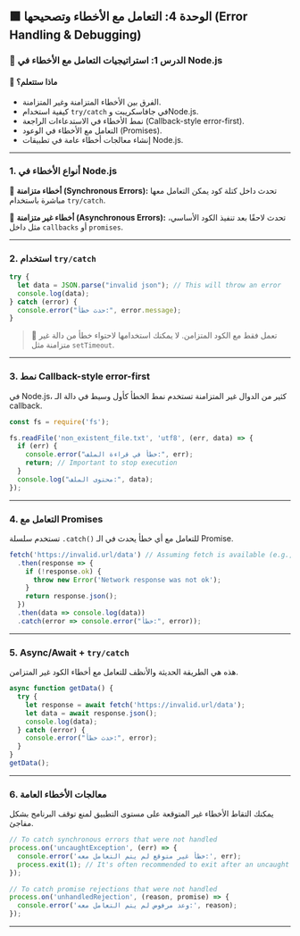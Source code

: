 ## 🟩 الوحدة 4: التعامل مع الأخطاء وتصحيحها (Error Handling & Debugging)

### 📘 الدرس 1: استراتيجيات التعامل مع الأخطاء في Node.js

#### 🧠 **ماذا ستتعلم؟**
* الفرق بين الأخطاء المتزامنة وغير المتزامنة.
* كيفية استخدام `try/catch` في جافاسكريبت وNode.js.
* نمط الأخطاء في الاستدعاءات الراجعة (Callback-style error-first).
* التعامل مع الأخطاء في الوعود (Promises).
* إنشاء معالجات أخطاء عامة في تطبيقات Node.js.

***

### 1. أنواع الأخطاء في Node.js

🔸 **أخطاء متزامنة (Synchronous Errors):**
تحدث داخل كتلة كود يمكن التعامل معها مباشرة باستخدام `try/catch`.

🔸 **أخطاء غير متزامنة (Asynchronous Errors):**
تحدث لاحقًا بعد تنفيذ الكود الأساسي، مثل داخل `callbacks` أو `promises`.

***

### 2. استخدام `try/catch`
```javascript
try {
  let data = JSON.parse("invalid json"); // This will throw an error
  console.log(data);
} catch (error) {
  console.error("حدث خطأ:", error.message);
}
```
> 📌 تعمل فقط مع الكود المتزامن. لا يمكنك استخدامها لاحتواء خطأ من دالة غير متزامنة مثل `setTimeout`.

***

### 3. نمط Callback-style error-first
في Node.js، كثير من الدوال غير المتزامنة تستخدم نمط الخطأ كأول وسيط في دالة الـ callback.

```javascript
const fs = require('fs');

fs.readFile('non_existent_file.txt', 'utf8', (err, data) => {
  if (err) {
    console.error("خطأ في قراءة الملف:", err);
    return; // Important to stop execution
  }
  console.log("محتوى الملف:", data);
});
```

***

### 4. التعامل مع Promises
تستخدم سلسلة `.catch()` للتعامل مع أي خطأ يحدث في الـ Promise.

```javascript
fetch('https://invalid.url/data') // Assuming fetch is available (e.g., with node-fetch)
  .then(response => {
    if (!response.ok) {
      throw new Error('Network response was not ok');
    }
    return response.json();
  })
  .then(data => console.log(data))
  .catch(error => console.error("خطأ:", error));
```

***

### 5. Async/Await + `try/catch`
هذه هي الطريقة الحديثة والأنظف للتعامل مع أخطاء الكود غير المتزامن.

```javascript
async function getData() {
  try {
    let response = await fetch('https://invalid.url/data');
    let data = await response.json();
    console.log(data);
  } catch (error) {
    console.error("حدث خطأ:", error);
  }
}
getData();
```

***

### 6. معالجات الأخطاء العامة
يمكنك التقاط الأخطاء غير المتوقعة على مستوى التطبيق لمنع توقف البرنامج بشكل مفاجئ.

```javascript
// To catch synchronous errors that were not handled
process.on('uncaughtException', (err) => {
  console.error('خطأ غير متوقع لم يتم التعامل معه:', err);
  process.exit(1); // It's often recommended to exit after an uncaught exception
});

// To catch promise rejections that were not handled
process.on('unhandledRejection', (reason, promise) => {
  console.error('وعد مرفوض لم يتم التعامل معه:', reason);
});
```

***

